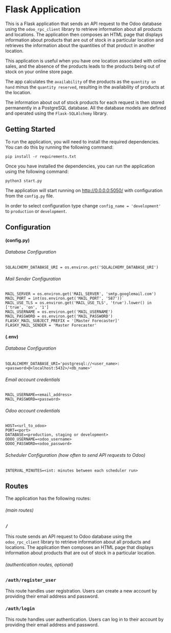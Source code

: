 # Flask Application

This is a Flask application that sends an API request to the Odoo database 
using the `odoo_rpc_client` library to retrieve information about all products
and locations. The application then composes an HTML page that displays 
information about products that are out of stock in a particular location and 
retrieves the information about the quantities of that product in another 
location.

This application is useful when you have one location associated with online 
sales, and the absence of the products leads to the products being out of 
stock on your online store page.

The app calculates the `availability` of the products as the `quantity on hand` 
minus the `quantity reserved`, resulting in the availability of products at 
the location.

The information about out of stock products for each request is then stored 
permanently in a PostgreSQL database. All the database models are defined and
operated using the `Flask-SQLAlchemy` library.

## Getting Started

To run the application, you will need to install the required dependencies. 
You can do this by running the following command:

`pip install -r requirements.txt`

Once you have installed the dependencies, you can run the application using 
the following command:

`python3 start.py`

The application will start running on http://0.0.0.0:5050/ with configuration
from the `config.py` file. 

In order to select configuration type change 
`config_name = 'development'`
to `production` or `development`.

## Configuration
#### (config.py)
###### Database Configuration
    SQLALCHEMY_DATABASE_URI = os.environ.get('SQLALCHEMY_DATABASE_URI')
    
###### Mail Sender Configuration

    MAIL_SERVER = os.environ.get('MAIL_SERVER', 'smtp.googlemail.com')  
    MAIL_PORT = int(os.environ.get('MAIL_PORT', '587'))`
    MAIL_USE_TLS = os.environ.get('MAIL_USE_TLS', 'true').lower() in ['true', 'on', '1']
    MAIL_USERNAME = os.environ.get('MAIL_USERNAME')
    MAIL_PASSWORD = os.environ.get('MAIL_PASSWORD')
    FLASKY_MAIL_SUBJECT_PREFIX = '[Master Forecaster]'
    FLASKY_MAIL_SENDER = 'Master Forecaster'

#### (.env)
###### Database Configuration
    SQLALCHEMY_DATABASE_URI='postgresql://<user_name>:<password>@<localhost:5432>/<db_name>'

###### Email account credentials
    MAIL_USERNAME=<email_address>
    MAIL_PASSWORD=<password>

###### Odoo account credentials
    HOST=<url_to_odoo>
    PORT=<port>
    DATABASE=<production, staging or development>
    ODOO_USERNAME=<odoo_username>
    ODOO_PASSWORD=<odoo_password>

###### Scheduler Configuration (how often to send API requests to Odoo)
    INTERVAL_MINUTES=<int: minutes between each scheduler run>

## Routes

The application has the following routes:

###### (main routes)

### `/`
This route sends an API request to Odoo database using the `odoo_rpc_client` library to retrieve information about all products and locations. The application then composes an HTML page that displays information about products that are out of stock in a particular location.

###### (authentication routes, optional)
### `/auth/register_user`

This route handles user registration. Users can create a new account by providing their email address and password.

### `/auth/login`

This route handles user authentication. Users can log in to their account by providing their email address and password.


